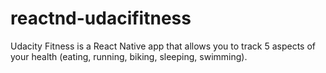 # reactnd-udacifitness
Udacity Fitness is a React Native app that allows you to track 5 aspects of your health (eating, running, biking, sleeping, swimming).
